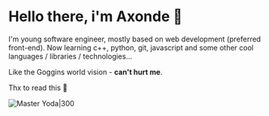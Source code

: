# Hello there, i'm Axonde 🌊

I'm young software engineer, mostly based on web development (preferred front-end). Now learning c++, python, git, javascript and some other cool languages / libraries / technologies...

Like the Goggins world vision - **can't hurt me**.

Thx to read this 🙂

![Master Yoda|300](https://github.com/axonde/axonde/blob/6d718b2f6d2cc2fa6f656faae3ccf41538813e58/img/master-yoda.png)
